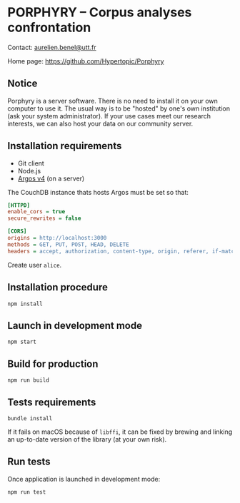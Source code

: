PORPHYRY – Corpus analyses confrontation
========================================

Contact: <aurelien.benel@utt.fr>

Home page: <https://github.com/Hypertopic/Porphyry>

Notice
------

Porphyry is a server software. There is no need to install it on your own computer to use it. The usual way is to be "hosted" by one's own institution (ask your system administrator). If your use cases meet our research interests, we can also host your data on our community server.

Installation requirements
-------------------------

* Git client
* Node.js
* [Argos v4](https://github.com/Hypertopic/Argos) (on a server)

The CouchDB instance thats hosts Argos must be set so that:

```ini
[HTTPD]
enable_cors = true
secure_rewrites = false

[CORS]
origins = http://localhost:3000
methods = GET, PUT, POST, HEAD, DELETE
headers = accept, authorization, content-type, origin, referer, if-match
```

Create user `alice`.

Installation procedure
----------------------

    npm install

Launch in development mode
--------------------------

    npm start

Build for production
--------------------

    npm run build

Tests requirements
------------------

    bundle install

If it fails on macOS because of `libffi`, it can be fixed by brewing and linking an up-to-date version of the library (at your own risk).

Run tests
---------

Once application is launched in development mode:

    npm run test
